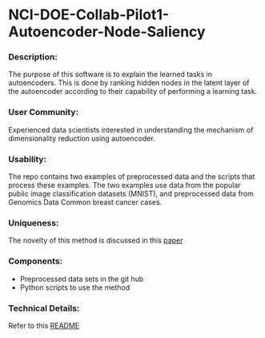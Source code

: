 # NCI-DOE-Collab-Pilot1-Autoencoder-Node-Saliency

### Description:
The purpose of this software is to explain the learned tasks in autoencoders. This is done by ranking hidden nodes in the latent layer of the autoencoder according to their capability of performing a learning task.

### User Community: 
Experienced data scientists interested in understanding the mechanism of dimensionality reduction using autoencoder. 

### Usability:  
The repo contains two examples of preprocessed data and the scripts that process these examples. The two examples use data from the popular public image classification datasets (MNIST), and preprocessed data from Genomics Data Common breast cancer cases.

### Uniqueness: 
The novelty of this method is discussed in this [paper](https://www.sciencedirect.com/science/article/pii/S0031320318304369?via%3Dihub)

### Components: 
* Preprocessed data sets in the git hub 
* Python scripts to use the method

### Technical Details:
Refer to this [README](./README-technical.md)
